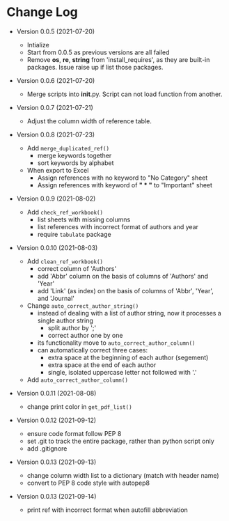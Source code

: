 # Change Log

* Version 0.0.5 (2021-07-20)
	* Intialize
	* Start from 0.0.5 as previous versions are all failed
	* Remove __os__, __re__, __string__ from 'install_requires', as they are built-in packages. Issue raise up if list those packages.

* Version 0.0.6 (2021-07-20)
	* Merge scripts into __init__.py. Script can not load function from another.

* Version 0.0.7 (2021-07-21)
	* Adjust the column width of reference table.

* Version 0.0.8 (2021-07-23)
	* Add `merge_duplicated_ref()`
		* merge keywords together
		* sort keywords by alphabet
	* When export to Excel
		* Assign references with no keyword to "No Category" sheet
		* Assign references with keyword of __" * "__ to "Important" sheet

* Version 0.0.9 (2021-08-02)
	* Add `check_ref_workbook()`
		* list sheets with missing columns
		* list references with incorrect format of authors and year
		* require `tabulate` package

* Version 0.0.10 (2021-08-03)
	* Add `clean_ref_workbook()`
		* correct column of 'Authors'
		* add 'Abbr' column on the basis of columns of 'Authors' and 'Year'
		* add 'Link' (as index) on the basis of columns of 'Abbr', 'Year', and 'Journal'
	* Change `auto_correct_author_string()`
		* instead of dealing with a list of author string, now it processes a single author string
			* split author by ';'
			* correct author one by one
		* its functionality move to `auto_correct_author_column()`
		* can automatically correct three cases:
			* extra space at the beginning of each author (segement)
			* extra space at the end of each author
			* single, isolated uppercase letter not followed with '.'
	* Add `auto_correct_author_column()`

* Version 0.0.11 (2021-08-08)
	* change print color in `get_pdf_list()`

* Version 0.0.12 (2021-09-12)
	* ensure code format follow PEP 8
	* set .git to track the entire package, rather than python script only
	* add .gitignore

* Version 0.0.13 (2021-09-13)
	* change column width list to a dictionary (match with header name)
	* convert to PEP 8 code style with autopep8

* Version 0.0.13 (2021-09-14)
	* print ref with incorrect format when autofill abbreviation
